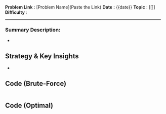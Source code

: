 **Problem Link** : [Problem Name](Paste the Link)
**Date** : {{date}}
**Topic** : [[]]
**Difficulty** :

---
### Summary Description: 
- 
 
## Strategy & Key Insights
 - 
 


## Code (Brute-Force)
```

```



## Code (Optimal)
```

```
